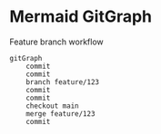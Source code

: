 # Mermaid GitGraph

Feature branch workflow

```mermaid
gitGraph
    commit
    commit
    branch feature/123
    commit
    commit
    checkout main
    merge feature/123
    commit
```
